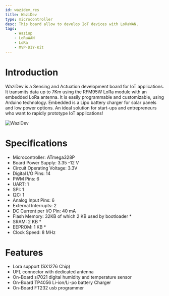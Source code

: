 ```yaml
---
id: wazidev_res
title: WaziDev
type: microcontroller
desc: This board allow to develop IoT devices with LoRaWAN.
tags:
    - Waziup
    - LoRaWAN
    - LoRa
    - MVP-DIY-Kit
---
```


# Introduction
WaziDev is a Sensing and Actuation development board for IoT applications. It transmits data up to 7Km using the RFM95W LoRa module with an embedded LoRa antenna. It is easily programmable and customizable, using Arduino technology. Embedded is a Lipo battery charger for solar panels and low power options. An ideal solution for start-ups and entrepreneurs who want to rapidly prototype IoT applications!

![WaziDev](media/wazidev.png)


# Specifications

- Microcontroller: ATmega328P
- Board Power Supply: 3.35 -12 V
- Circuit Operating Voltage: 3.3V
- Digital I/O Pins: 14
- PWM Pins: 6
- UART: 1
- SPI: 1
- I2C: 1
- Analog Input Pins: 6
- External Interrupts: 2
- DC Current per I/O Pin: 40 mA
- Flash Memory: 32KB of which 2 KB used by bootloader *
- SRAM: 2 KB *
- EEPROM: 1 KB *
- Clock Speed: 8 MHz

# Features
- Lora support (SX1276 Chip)
- UFL connector with dedicated antenna
- On-Board si7021 digital humidity and temperature sensor
- On-Board TP4056 Li-ion/Li-po battery Charger
- On-Board FT232 usb programmer
